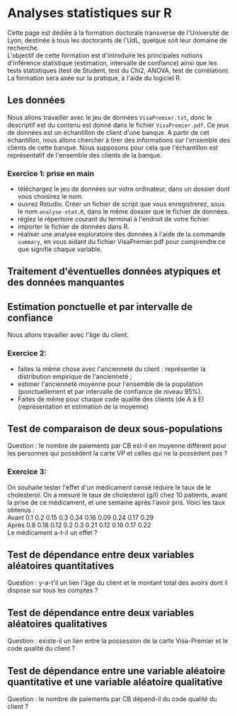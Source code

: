 # Analyses statistiques sur R

Cette page est dédiée à la formation doctorale transverse de l'Université de Lyon, destinée à tous les doctorants de l'UdL, quelque soit leur domaine de recherche.\
L'objectif de cette formation est d'introduire les principales notions d'inférence statistique (estimation, intervalle de confiance) ainsi que les tests statistiques (test de Student, test du Chi2, ANOVA, test de corrélation).\
La formation sera axée sur la pratique, à l'aide du logiciel R.

## Les données
Nous allons travailler avec le jeu de données `VisaPremier.txt`, donc le descriptif est du contenu est donné dans le fichier `VisaPremier.pdf`.
Ce jeux de données est un échantillon de client d'une banque. A partir de cet échantillon, nous allons chercher à tirer des informations sur l'ensemble des clients de cette banque.
Nous supposons pour cela que l'échantillon est représentatif de l'ensemble des clients de la banque.

### Exercice 1: prise en main
  - téléchargez le jeu de données sur votre ordinateur, dans un dossier dont vous choisirez le nom.
  - ouvrez Rstudio. Créer un fichier de script que vous enregistrerez, sous le nom `analyse-stat.R`, dans le même dossier que le fichier de données.
  - réglez le répertoire courant du terminal à l'endroit de votre fichier.
  - importer le fichier de données dans R.
  - réaliser une analyse exploratoire des données à l'aide de la commande `summary`, en vous aidant du fichier VisaPremier.pdf pour comprendre ce que signifie chaque variable.

## Traitement d'éventuelles données atypiques et des données manquantes

## Estimation ponctuelle et par intervalle de confiance
Nous allons travailler avec l'âge du client.

### Exercice 2: 
- faites la même chose avec l'ancienneté du client : représenter la distribution empirique de l'ancienneté ;
- estimer l'ancienneté moyenne pour l'ensemble de la population (ponctuellement et par intervalle de confiance de niveau 95%).
- Faites de même pour chaque code qualité des clients (de A à E) (représentation et estimation de la moyenne)

## Test de comparaison de deux sous-populations
Question : le nombre de paiements par CB est-il en moyenne différent pour les personnes qui possèdent la carte VP et celles qui ne la possèdent pas ?

### Exercice 3:
On souhaite tester l'effet d'un médicament censé réduire le taux de le cholesterol. On a mesuré le taux de cholesterol (g/l) chez 10 patients, avant la prise de ce médicament, et une semaine après l'avoir pris. Voici les taux obtenus :\
Avant 0.1  0.2 0.15 0.3 0.34 0.16 0.09 0.24 0.17 0.29\
Après 0.8  0.18 0.12 0.2 0.3 0.21 0.12 0.16 0.17 0.22\
Le médicament a-t-il un effet ?

## Test de dépendance entre deux variables aléatoires quantitatives
Question : y-a-t'il un lien l'âge du client et le montant total des avoirs dont il dispose sur tous les comptes ?

## Test de dépendance entre deux variables aléatoires qualitatives
Question : existe-il un lien entre la possession de la carte Visa-Premier et le code qualité du client ?

## Test de dépendance entre une variable aléatoire quantitative et une variable aléatoire qualitative
Question : le nombre de paiements par CB dépend-il du code qualité du client ?



